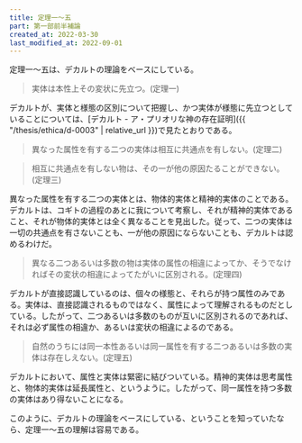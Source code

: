 ```yaml
---
title: 定理一～五
part: 第一部前半補論
created_at: 2022-03-30
last_modified_at: 2022-09-01
---
```

定理一～五は、デカルトの理論をベースにしている。

>実体は本性上その変状に先立つ。(定理一)

デカルトが、実体と様態の区別について把握し、かつ実体が様態に先立つとしていることについては、[デカルト - ア・プリオリな神の存在証明]({{ "/thesis/ethica/d-0003" | relative_url }})で見たとおりである。

>異なった属性を有する二つの実体は相互に共通点を有しない。(定理二)

>相互に共通点を有しない物は、その一が他の原因たることができない。(定理三)

異なった属性を有する二つの実体とは、物体的実体と精神的実体のことである。
デカルトは、コギトの過程のあとに我について考察し、それが精神的実体であること、それが物体的実体とは全く異なることを見出した。従って、二つの実体は一切の共通点を有さないことも、一が他の原因にならないことも、デカルトは認めるわけだ。

>異なる二つあるいは多数の物は実体の属性の相違によってか、そうでなければその変状の相違によってたがいに区別される。(定理四)

デカルトが直接認識しているのは、個々の様態と、それらが持つ属性のみである。実体は、直接認識されるものではなく、属性によって理解されるものだとしている。したがって、二つあるいは多数のものが互いに区別されるのであれば、それは必ず属性の相違か、あるいは変状の相違によるのである。

>自然のうちには同一本性あるいは同一属性を有する二つあるいは多数の実体は存在しえない。(定理五)

デカルトにおいて、属性と実体は緊密に結びついている。精神的実体は思考属性と、物体的実体は延長属性と、というように。したがって、同一属性を持つ多数の実体はあり得ないことになる。

このように、デカルトの理論をベースにしている、ということを知っていたなら、定理一～五の理解は容易である。
